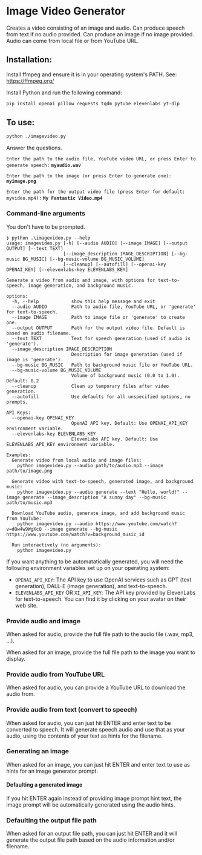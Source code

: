 # Image Video Generator
Creates a video consisting of an image and audio. Can produce speech from text if no audio provided. Can produce an image if no image provided. Audio can come from local file or from YouTube URL.

## Installation:

Install ffmpeg and ensure it is in your operating system's PATH. See: https://ffmpeg.org/

Install Python and run the following command:

```bash
pip install openai pillow requests tqdm pytube elevenlabs yt-dlp
```

## To use:
```bash
python ./imagevideo.py
```

Answer the questions. 

``Enter the path to the audio file, YouTube video URL, or press Enter to generate speech:`` **``myaudio.wav``**

``Enter the path to the image (or press Enter to generate one):`` **``myimage.png``**

``Enter the path for the output video file (press Enter for default: myvideo.mp4):`` **``My Fantastic Video.mp4``**

### Command-line arguments

You don't have to be prompted.

```
❯ python .\imagevideo.py --help
usage: imagevideo.py [-h] [--audio AUDIO] [--image IMAGE] [--output OUTPUT] [--text TEXT]
                     [--image_description IMAGE_DESCRIPTION] [--bg-music BG_MUSIC] [--bg-music-volume BG_MUSIC_VOLUME]
                     [--cleanup] [--autofill] [--openai-key OPENAI_KEY] [--elevenlabs-key ELEVENLABS_KEY]

Generate a video from audio and image, with options for text-to-speech, image generation, and background music.

options:
  -h, --help            show this help message and exit
  --audio AUDIO         Path to audio file, YouTube URL, or 'generate' for text-to-speech.
  --image IMAGE         Path to image file or 'generate' to create one.
  --output OUTPUT       Path for the output video file. Default is based on audio filename.
  --text TEXT           Text for speech generation (used if audio is 'generate').
  --image_description IMAGE_DESCRIPTION
                        Description for image generation (used if image is 'generate').
  --bg-music BG_MUSIC   Path to background music file or YouTube URL.
  --bg-music-volume BG_MUSIC_VOLUME
                        Volume of background music (0.0 to 1.0). Default: 0.2
  --cleanup             Clean up temporary files after video generation.
  --autofill            Use defaults for all unspecified options, no prompts.

API Keys:
  --openai-key OPENAI_KEY
                        OpenAI API key. Default: Use OPENAI_API_KEY environment variable.
  --elevenlabs-key ELEVENLABS_KEY
                        ElevenLabs API key. Default: Use ELEVENLABS_API_KEY environment variable.

Examples:
  Generate video from local audio and image files:
    python imagevideo.py --audio path/to/audio.mp3 --image path/to/image.png

  Generate video with text-to-speech, generated image, and background music:
    python imagevideo.py --audio generate --text "Hello, world!" --image generate --image_description "A sunny day" --bg-music path/to/music.mp3

  Download YouTube audio, generate image, and add background music from YouTube:
    python imagevideo.py --audio https://www.youtube.com/watch?v=dQw4w9WgXcQ --image generate --bg-music https://www.youtube.com/watch?v=background_music_id

  Run interactively (no arguments):
    python imagevideo.py
```

If you want anything to be automatatically generated, you will need the following environment variables set up on your operating system:

- `OPENAI_API_KEY`: The API key to use OpenAI services such as GPT (text generation), DALL-E (image generation), and text-to-speech.
- `ELEVENLABS_API_KEY` OR `XI_API_KEY`: The API key provided by ElevenLabs for text-to-speech. You can find it by clicking on your avatar on their web site. 

### Provide audio and image

When asked for audio, provide the full file path to the audio file (.wav, mp3, ...).

When asked for an image, provide the full file path to the image you want to display.

### Provide audio from YouTube URL

When asked for audio, you can provide a YouTube URL to download the audio from.

### Provide audio from text (convert to speech)

When asked for audio, you can just hit ENTER and enter text to be converted to speech. It will generate speech audio and use that as your audio, using the contents of your text as hints for the filename.

### Generating an image

When asked for an image, you can just hit ENTER and enter text to use as hints for an image generator prompt. 

#### Defaulting a generated image

If you hit ENTER again instead of providing image prompt hint text, the image prompt will be automatically generated using the audio hints.

### Defaulting the output file path

When asked for an output file path, you can just hit ENTER and it will generate the output file path based on the audio information and/or filename.
